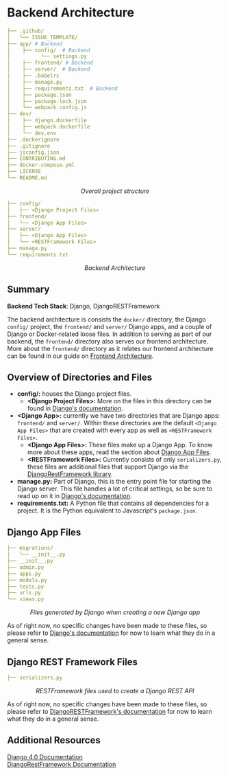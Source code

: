 # Backend Architecture

```yml
├── .github/
│   └── ISSUE_TEMPLATE/
├── app/ # Backend
│    ├── config/  # Backend
│          └── settings.py
│    ├── frontend/ # Backend
│    ├── server/  # Backend
│    ├── .babelrc
│    ├── manage.py
│    ├── requirements.txt  # Backend
│    ├── package.json
│    ├── package-lock.json
│    └── webpack.config.js
├── dev/
│    ├── django.dockerfile
│    ├── webpack.dockerfile
│    └── dev.env
├── .dockerignore
├── .gitignore
├── jsconfig.json
├── CONTRIBUTING.md
├── docker-compose.yml
├── LICENSE
└── README.md
```

_<p style="text-align: center;">Overall project structure</p>_

```yml
├── config/
│   ├── <Django Project Files>
├── frontend/
│   └── <Django App Files>
├── server/
│   ├── <Django App Files>
│   └── <RESTFramework Files>
├── manage.py
└── requirements.txt
```

_<p style="text-align: center;">Backend Architecture</p>_

## Summary

**Backend Tech Stack**: Django, DjangoRESTFramework

The backend architecture is consists the `docker/` directory, the Django `config/` project, the `frontend/` and `server/` Django apps, and a couple of Django or Docker-related loose files. In addition to serving as part of our backend, the `frontend/` directory also serves our frontend architecture. More about the `frontend/` directory as it relates our frontend architecture can be found in our guide on [Frontend Architecture](../../developer/frontend/).

## Overview of Directories and Files

-   **config/:** houses the Django project files.
    -   **<Django Project Files\>:** More on the files in this directory can be found in [Django's documentation](https://docs.djangoproject.com/en/4.0/).
-   **<Django App\>:** currently we have two directories that are Django apps: `frontend/` and `server/`. Within these directories are the default `<Django App Files>` that are created with every app as well as `<RESTFramework Files>`.
    -   **<Django App Files\>:** These files make up a Django App. To know more about these apps, read the section about [Django App Files](#django-app-files).
    -   **<RESTFramework Files\>:** Currently consists of only `serializers.py`, these files are additional files that support Django via the [DjangoRestFramework library](https://www.django-rest-framework.org/).
-   **manage.py:** Part of Django, this is the entry point file for starting the Django server. This file handles a lot of critical settings, so be sure to read up on it in [Django's documentation](https://docs.djangoproject.com/en/4.0/ref/django-admin/).
-   **requirements.txt:** A Python file that contains all dependencies for a project. It is the Python equivalent to Javascript's `package.json`.

## Django App Files

```yml
├── migrations/
│   └── __init__.py
├── __init__.py
├── admin.py
├── apps.py
├── models.py
├── tests.py
├── urls.py
└── views.py
```

_<p style="text-align: center;">Files generated by Django when creating a new Django app</p>_

As of right now, no specific changes have been made to these files, so please refer to [Django's documentation](https://docs.djangoproject.com/en/4.0/) for now to learn what they do in a general sense.

## Django REST Framework Files

```yml
├── serializers.py
```

_<p style="text-align: center;">RESTFramework files used to create a Django REST API</p>_

As of right now, no specific changes have been made to these files, so please refer to [DjangoRESTFramework's documentation](https://www.django-rest-framework.org/) for now to learn what they do in a general sense.

## Additional Resources

[Django 4.0 Documentation](https://docs.djangoproject.com/en/4.0/)<br>
[DjangoRestFramework Documentation](https://www.django-rest-framework.org/)<br>
